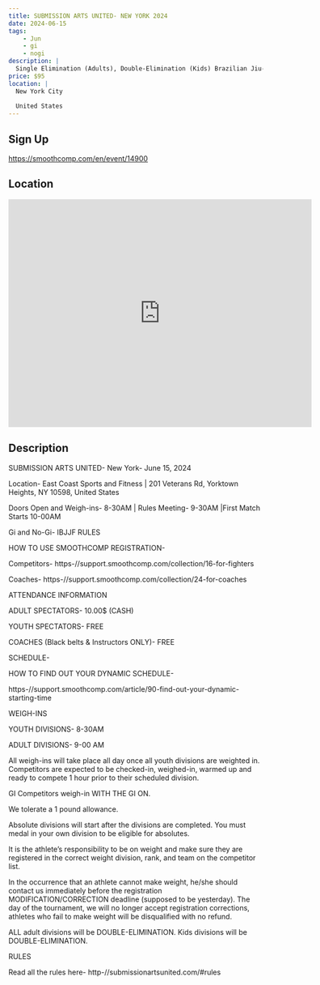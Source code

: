 ```yaml
---
title: SUBMISSION ARTS UNITED- NEW YORK 2024
date: 2024-06-15
tags:
    - Jun
    - gi 
    - nogi 
description: |
  Single Elimination (Adults), Double-Elimination (Kids) Brazilian Jiu-Jitsu Tournament
price: $95
location: |
  New York City
  
  United States
---
```

## Sign Up
https://smoothcomp.com/en/event/14900

## Location
<iframe src="https://www.google.com/maps/embed?pb=!1m18!1m12!1m3!1d12345.6789!2d-73.7765597!3d41.2766785!2m3!1f0!2f0!3f0!3m2!1i1024!2i768!4f13.1!3m3!1m2!1s0x0%3A0x0!2z41.2766785!5e0!3m2!1sen!2sus!4v1234567890" width="600" height="450" style="border:0;" allowfullscreen="" loading="lazy"></iframe>

## Description
SUBMISSION ARTS UNITED- New York- June 15, 2024


Location- East Coast Sports and Fitness | 201 Veterans Rd, Yorktown Heights, NY 10598, United States


Doors Open and Weigh-ins- 8-30AM | Rules Meeting- 9-30AM |First Match Starts 10-00AM


Gi and No-Gi- IBJJF RULES


HOW TO USE SMOOTHCOMP REGISTRATION-


Competitors- https-//support.smoothcomp.com/collection/16-for-fighters


Coaches- https-//support.smoothcomp.com/collection/24-for-coaches





ATTENDANCE INFORMATION


ADULT SPECTATORS- 10.00$ (CASH)


YOUTH SPECTATORS- FREE


COACHES (Black belts & Instructors ONLY)- FREE





SCHEDULE- 


HOW TO FIND OUT YOUR DYNAMIC SCHEDULE- 


https-//support.smoothcomp.com/article/90-find-out-your-dynamic-starting-time





WEIGH-INS


YOUTH DIVISIONS- 8-30AM


ADULT DIVISIONS- 9-00 AM


All weigh-ins will take place all day once all youth divisions are weighted in. Competitors are expected to be checked-in, weighed-in, warmed up and ready to compete 1 hour prior to their scheduled division.


GI Competitors weigh-in WITH THE GI ON.


We tolerate a 1 pound allowance.


Absolute divisions will start after the divisions are completed. You must medal in your own division to be eligible for absolutes.


It is the athlete’s responsibility to be on weight and make sure they are registered in the correct weight division, rank, and team on the competitor list.


In the occurrence that an athlete cannot make weight, he/she should contact us immediately before the registration MODIFICATION/CORRECTION deadline (supposed to be yesterday). The day of the tournament, we will no longer accept registration corrections, athletes who fail to make weight will be disqualified with no refund.





ALL adult divisions will be DOUBLE-ELIMINATION. Kids divisions will be DOUBLE-ELIMINATION.


RULES


Read all the rules here- http-//submissionartsunited.com/#rules